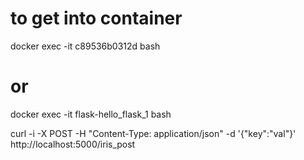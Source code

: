 # to get into container
docker exec -it c89536b0312d bash
# or
docker exec -it flask-hello_flask_1 bash

curl -i -X POST -H "Content-Type: application/json" -d '{"key":"val"}' http://localhost:5000/iris_post